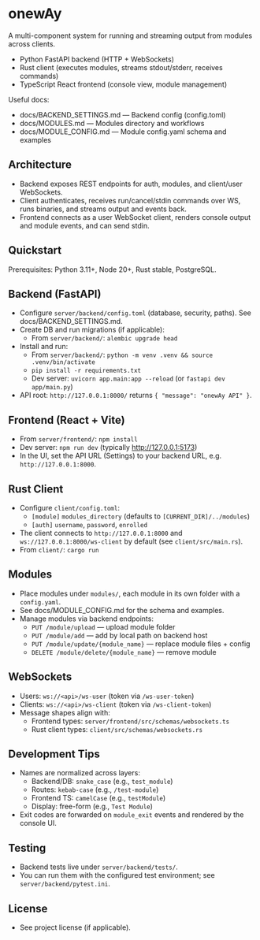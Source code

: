 onewAy
========

A multi-component system for running and streaming output from modules across clients.

- Python FastAPI backend (HTTP + WebSockets)
- Rust client (executes modules, streams stdout/stderr, receives commands)
- TypeScript React frontend (console view, module management)

Useful docs:
- docs/BACKEND_SETTINGS.md — Backend config (config.toml)
- docs/MODULES.md — Modules directory and workflows
- docs/MODULE_CONFIG.md — Module config.yaml schema and examples

Architecture
------------
- Backend exposes REST endpoints for auth, modules, and client/user WebSockets.
- Client authenticates, receives run/cancel/stdin commands over WS, runs binaries, and streams output and events back.
- Frontend connects as a user WebSocket client, renders console output and module events, and can send stdin.

Quickstart
----------
Prerequisites: Python 3.11+, Node 20+, Rust stable, PostgreSQL.

Backend (FastAPI)
-----------------
- Configure `server/backend/config.toml` (database, security, paths). See docs/BACKEND_SETTINGS.md.
- Create DB and run migrations (if applicable):
  - From `server/backend/`: `alembic upgrade head`
- Install and run:
  - From `server/backend/`: `python -m venv .venv && source .venv/bin/activate`
  - `pip install -r requirements.txt`
  - Dev server: `uvicorn app.main:app --reload` (or `fastapi dev app/main.py`)
- API root: `http://127.0.0.1:8000/` returns `{ "message": "onewAy API" }`.

Frontend (React + Vite)
-----------------------
- From `server/frontend/`: `npm install`
- Dev server: `npm run dev` (typically http://127.0.0.1:5173)
- In the UI, set the API URL (Settings) to your backend URL, e.g. `http://127.0.0.1:8000`.

Rust Client
-----------
- Configure `client/config.toml`:
  - `[module]` `modules_directory` (defaults to `[CURRENT_DIR]/../modules`)
  - `[auth]` `username`, `password`, `enrolled`
- The client connects to `http://127.0.0.1:8000` and `ws://127.0.0.1:8000/ws-client` by default (see `client/src/main.rs`).
- From `client/`: `cargo run`

Modules
-------
- Place modules under `modules/`, each module in its own folder with a `config.yaml`.
- See docs/MODULE_CONFIG.md for the schema and examples.
- Manage modules via backend endpoints:
  - `PUT /module/upload` — upload module folder
  - `PUT /module/add` — add by local path on backend host
  - `PUT /module/update/{module_name}` — replace module files + config
  - `DELETE /module/delete/{module_name}` — remove module

WebSockets
----------
- Users: `ws://<api>/ws-user` (token via `/ws-user-token`)
- Clients: `ws://<api>/ws-client` (token via `/ws-client-token`)
- Message shapes align with:
  - Frontend types: `server/frontend/src/schemas/websockets.ts`
  - Rust client types: `client/src/schemas/websockets.rs`

Development Tips
----------------
- Names are normalized across layers:
  - Backend/DB: `snake_case` (e.g., `test_module`)
  - Routes: `kebab-case` (e.g., `/test-module`)
  - Frontend TS: `camelCase` (e.g., `testModule`)
  - Display: free-form (e.g., `Test Module`)
- Exit codes are forwarded on `module_exit` events and rendered by the console UI.

Testing
-------
- Backend tests live under `server/backend/tests/`.
- You can run them with the configured test environment; see `server/backend/pytest.ini`.

License
-------
- See project license (if applicable).

